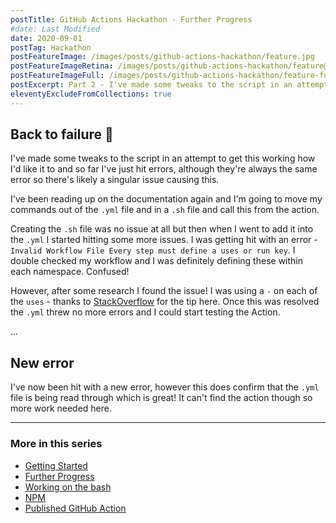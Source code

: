 ```yaml
---
postTitle: GitHub Actions Hackathon - Further Progress
#date: Last Modified
date: 2020-09-01
postTag: Hackathon
postFeatureImage: /images/posts/github-actions-hackathon/feature.jpg
postFeatureImageRetina: /images/posts/github-actions-hackathon/feature@2x.jpg
postFeatureImageFull: /images/posts/github-actions-hackathon/feature-full.jpg
postExcerpt: Part 2 - I've made some tweaks to the script in an attempt to get this working how I'd like it to and so far I've just hit errors.
eleventyExcludeFromCollections: true
---
```


## Back to failure 🤦

I've made some tweaks to the script in an attempt to get this working how I'd like it to and so far I've just hit errors, although they're always the same error so there's likely a singular issue causing this.

I've been reading up on the documentation again and I'm going to move my commands out of the `.yml` file and in a `.sh` file and call this from the action.

Creating the `.sh` file was no issue at all but then when I went to add it into the `.yml` I started hitting some more issues. I was getting hit with an error - `Invalid Workflow File Every step must define a uses or run key`. I double checked my workflow and I was definitely defining these within each namespace. Confused!

However, after some research I found the issue! I was using a `-` on each of the `uses` - thanks to [StackOverflow](https://stackoverflow.com/questions/58849770/github-actions-invalid-workflow-file-error) for the tip here. Once this was resolved the `.yml` threw no more errors and I could start testing the Action.

...

## New error

I've now been hit with a new error, however this does confirm that the `.yml` file is being read through which is great! It can't find the action though so more work needed here.

---

### More in this series

<div class="toc">
    <ul>
        <li><a href="/blog/github-actions-hackathon/getting-started/">Getting Started</a>
        <li class="toc__this"><a href="#">Further Progress</a>
        <li><a href="/blog/github-actions-hackathon/working-on-the-bash/">Working on the bash</a>
        <li><a href="/blog/github-actions-hackathon/npm/">NPM</a>
        <li><a href="/blog/github-actions-hackathon/create-eleventy-site-action/">Published GitHub Action</a>
    </ul>
</div>